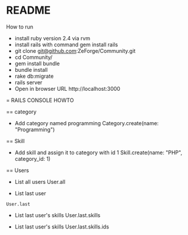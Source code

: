 # README

How to run

* install ruby version 2.4 via rvm
* install rails with command gem install rails
* git clone git@github.com:ZeForge/Community.git
* cd Community/
* gem install bundle
* bundle install
* rake db:migrate
* rails server
* Open in browser URL http://localhost:3000


= RAILS CONSOLE HOWTO

== category
* Add category named programming
Category.create(name: "Programming")

== Skill
* Add skill and assign it to category with id 1
Skill.create(name: "PHP", category_id: 1)

== Users

* List all users
User.all

* List last user
```
User.last
```

* List last user's skills
User.last.skills

* List last user's skills
User.last.skills.ids
